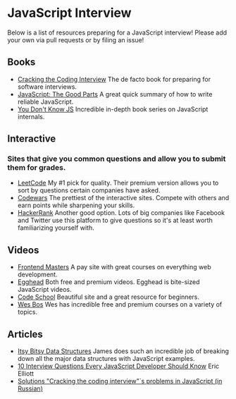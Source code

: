 # JavaScript Interview

Below is a list of resources preparing for a JavaScript interview! Please add your own via pull requests or by filing an issue!

## Books

+ [Cracking the Coding Interview](http://a.co/a9uhLXt) The de facto book for preparing for software interviews.
+ [JavaScript: The Good Parts](http://shop.oreilly.com/product/9780596517748.do) A great quick summary of how to write reliable JavaScript.
+ [You Don't Know JS](https://github.com/getify/You-Dont-Know-JS) Incredible in-depth book series on JavaScript internals.

## Interactive

### Sites that give you common questions and allow you to submit them for grades.

+ [LeetCode](https://leetcode.com/) My #1 pick for quality. Their premium version allows you to sort by questions certain companies have asked.
+ [Codewars](https://www.codewars.com/) The prettiest of the interactive sites. Compete with others and earn points while sharpening your skills.
+ [HackerRank](https://www.hackerrank.com/) Another good option. Lots of big companies like Facebook and Twitter use this platform to give questions so it's at least worth familiarizing yourself with.

## Videos

+ [Frontend Masters](https://frontendmasters.com) A pay site with great courses on everything web development.
+ [Egghead](https://egghead.io/) Both free and premium videos. Egghead is bite-sized JavaScript videos.
+ [Code School](https://www.codeschool.com/) Beautiful site and a great resource for beginners.
+ [Wes Bos](http://wesbos.com/courses) Wes has incredible free and premium courses on a variety of topics.

## Articles

+ [Itsy Bitsy Data Structures](https://github.com/thejameskyle/itsy-bitsy-data-structures) James does such an incredible job of breaking down all the major data structures with JavaScript examples.
+ [10 Interview Questions Every JavaScript Developer Should Know](https://medium.com/javascript-scene/10-interview-questions-every-javascript-developer-should-know-6fa6bdf5ad95) Eric Elliott
+ [Solutions "Cracking the coding interview"`s problems in JavaScript (in Russian)](https://medium.com/tag/crackingtheinterviews)
